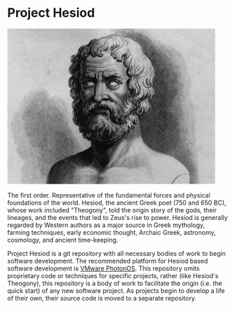 # Project Hesiod
![img01](img/hesiod.png)   

The first order. Representative of the fundamental forces and physical foundations of the world. Hesiod, the ancient Greek poet (750 and 650 BC), whose work included "Theogony", told the origin story of the gods, their lineages, and the events that led to Zeus's rise to power. Hesiod is generally regarded by Western authors as a major source in Greek mythology, farming techniques, early economic thought, Archaic Greek, astronomy, cosmology, and ancient time-keeping. 

Project Hesiod is a git repository with all necessary bodies of work to begin software development. The recommended platform for Hesiod based software development is [VMware PhotonOS](https://vmware.github.io/photon/). This repository omits proprietary code or techniques for specific projects, rather (like Hesiod's Theogony), this repository is a body of work to facilitate the origin (i.e. the quick start) of any new software project. As projects begin to develop a life of their own, their source code is moved to a separate repository.

